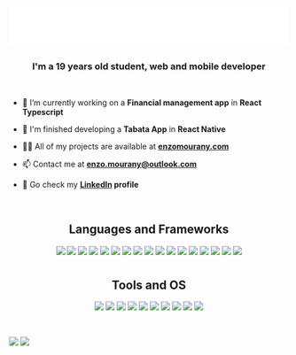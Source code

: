 <h1 align="center">
<img src="./header.svg">
</h1>

<h3 align="center">I'm a 19 years old student, web and mobile developer</h3>

<br />

- 🔭 I’m currently working on a **Financial management app** in **React Typescript**

- 🤝 I'm finished developing a **Tabata App** in **React Native**

- 👨‍💻 All of my projects are available at **[enzomourany.com](https://enzomourany.com)**

- 📫 Contact me at **enzo.mourany@outlook.com**

- 📝 Go check my **[LinkedIn](https://www.linkedin.com/in/enzo-mourany-9b4a37228/) profile**

<br />

<div align="center">
  <h2>Languages and Frameworks</h2>
</div>

<p align="center">
  <img src="https://img.shields.io/badge/JavaScript-323330?style=for-the-badge&logo=javascript&logoColor=000000&color=F7DF1E"/>
  <img src="https://img.shields.io/badge/Typescript-323330?style=for-the-badge&logo=typescript&logoColor=FFFFFF&color=007acc"/>
  <img src="https://img.shields.io/badge/React-20232A?style=for-the-badge&logo=react&logoColor=61DAFB"/>
  <img src="https://img.shields.io/badge/React_Native-20232A?style=for-the-badge&logo=react&logoColor=61DAFB"/>
  <img src="https://img.shields.io/badge/Node JS-323330?style=for-the-badge&logo=node.js&logoColor=FFFFFF&color=43853D"/>
  <img src="https://img.shields.io/badge/SASS-323330?style=for-the-badge&logo=sass&logoColor=FFFFFF&color=cb6699"/>
  <img src="https://img.shields.io/badge/Tailwind-323330?style=for-the-badge&logo=tailwindcss&logoColor=FFFFFF&color=37bbf5"/>
  <img src="https://img.shields.io/badge/Next JS-323330?style=for-the-badge&logo=next.js&logoColor=FFFFFF&color=000000"/>
  <img src="https://img.shields.io/badge/Next JS-323330?style=for-the-badge&logo=mongodb&logoColor=FFFFFF&color=439933"/>
  <img src="https://img.shields.io/badge/MySQL-00000F?style=for-the-badge&logo=mysql&logoColor=white"/>
  <img src="https://img.shields.io/badge/HTML-323330?style=for-the-badge&logo=html5&logoColor=FFFFFF&color=e44d27"/>
  <img src="https://img.shields.io/badge/CSS-323330?style=for-the-badge&logo=css3&logoColor=FFFFFF&color=1472b6"/>
  <img src="https://img.shields.io/badge/Flutter-323330?style=for-the-badge&logo=flutter&logoColor=000000&color=61dafb"/>
  <img src="https://img.shields.io/badge/C%23-68217a?style=for-the-badge&logo=c-sharp&logoColor=white"/>
  <img src="https://img.shields.io/badge/Java-ED8B00?style=for-the-badge&logo=java&logoColor=white"/>
  <img src="https://img.shields.io/badge/Python-14354C?style=for-the-badge&logo=python&logoColor=white"/>
  <img src="https://img.shields.io/badge/Shell_Script-121011?style=for-the-badge&logo=gnu-bash&logoColor=white"/>
</p>

#

<div align="center">
  <h2>Tools and OS</h2>
</div>

<p align="center">
  <img src="https://img.shields.io/badge/Neovim-323330?style=for-the-badge&logo=neovim&logoColor=FFFFFF&color=009833"/>
  <img src="https://img.shields.io/badge/Git-323330?style=for-the-badge&logo=git&logoColor=FFFFFF&color=f34f29"/>
  <img src="https://img.shields.io/badge/Figma-323330?style=for-the-badge&logo=figma&logoColor=FFFFFF&color=20232A"/>
  <img src="https://img.shields.io/badge/MacOs-323330?style=for-the-badge&logo=apple&logoColor=FFFFFF&color=000000"/>
  <img src="https://img.shields.io/badge/VSCode-323330?style=for-the-badge&logo=visualstudiocode&logoColor=FFFFFF&color=1170b3"/>
  <img src="https://img.shields.io/badge/Docker-323330?style=for-the-badge&logo=docker&logoColor=FFFFFF&color=009bc6"/>
  <img src="https://img.shields.io/badge/Debian-323330?style=for-the-badge&logo=debian&logoColor=FFFFFF&color=a80030"/>
  <img src="https://img.shields.io/badge/Webstorm-323330?style=for-the-badge&logo=webstorm&logoColor=FFFFFF&color=2888b5"/>
  <img src="https://img.shields.io/badge/IntelliJ-323330?style=for-the-badge&logo=jetbrains&logoColor=FFFFFF&color=156ba2"/>
  <img src="https://img.shields.io/badge/Notion-323330?style=for-the-badge&logo=notion&logoColor=FFFFFF&color=000000"/>
</p>

<br />

<p align="left">
    <img width="49.5%" src="https://github-readme-stats.vercel.app/api?username=enzo-mourany&count_private=true&show_icons=true&theme=dracula&hide_border=true"> 
    <img width="49.5%" src="https://github-readme-streak-stats.herokuapp.com?user=enzo-mourany&theme=dracula&hide_border=true" />
  </a>
</p>
